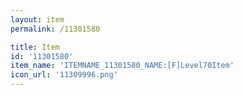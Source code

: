```yaml
---
layout: item
permalink: /11301580

title: Item
id: '11301580'
item_name: 'ITEMNAME_11301580_NAME:[F]Level70Item'
icon_url: '11309996.png'
---
```

